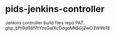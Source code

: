 # pids-jenkins-controller
Jenkins controller build files repo
PAT: 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